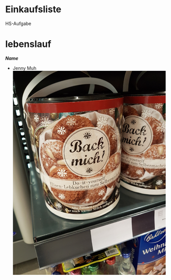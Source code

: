 # Einkaufsliste
HS-Aufgabe
# lebenslauf

***Name***
* Jenny Muh
![bild 1](https://github.com/JennyMuh/Einkaufsliste/blob/lokalBranch/bild.jpg "Lebkuchen")
